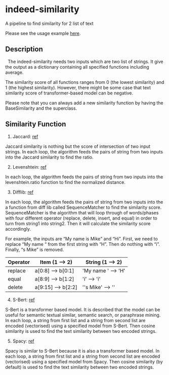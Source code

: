 # indeed-similarity
A pipeline to find similarity for 2 list of text

Please see the usage example [here](examples/similairty.ipynb).

## Description

&nbsp; The indeed-similarity needs two inputs which are two list of strings. It give the output as a dictionary containing all specified functions including average.

The similarity score of all functions ranges from 0 (the lowest similarity) and 1 (the highest similarity). However, there might be some case that text similarity score of transformer-based model can be negative.

  Please note that you can always add a new similarity function by having the BaseSimilarity and the superclass.

## Similarity Function

1. Jaccard: [ref](https://www.educative.io/answers/what-is-the-jaccard-similarity-measure-in-nlp#)
  
  Jaccard similarity is nothing but the score of intersection of two input strings. In each loop, the algorithm feeds the pairs of string from two inputs into the Jaccard similarity to find the ratio.

2. Levenshtein: [ref](https://maxbachmann.github.io/Levenshtein/levenshtein.html)
  
  In each loop, the algorithm feeds the pairs of string from two inputs into the levenshtein.ratio function to find the normalized distance.

3. Difflib: [ref](https://docs.python.org/3/library/difflib.html)
  
  In each loop, the algorithm feeds the pairs of string from two inputs into the a function from diff lib called SequenceMatcher to find the similarity score. SequenceMatcher is the algorithm that will loop through of words/phases with four different operator (replace, delete, insert, and equal) in order to turn from string1 into string2. Then it will calculate the similarity score accordingly.
  
  For example, the inputs are “My name is Mike” and “Hi”. First, we need to replace “My name “ from the first string with “H”. Then do nothing with “i”. Finally, “s Mike” is removed.


  | Operator 	| Item (1 --> 2)     	| String (1 --> 2)   	|
  |----------	|--------------------	|--------------------	|
  | replace  	| a[0:8] --> b[0:1]  	| 'My name ' --> 'H' 	|
  | equal    	| a[8:9] --> b[1:2]  	| 'i' --> 'i'        	|
  | delete   	| a[9:15] --> b[2:2] 	| ''s Mike' --> ''   	|


4. S-Bert: [ref](https://www.sbert.net/)
  
  S-Bert is a transformer based model. It is described that the model can be useful for semantic textual similar, semantic search, or paraphrase mining. In each loop, a string from first list and a string from second list are encoded (vectorised) using a specified model from S-Bert. Then cosine similarity is used to find the text similarity between two encoded strings.

5. Spacy: [ref](https://spacy.io/usage/linguistic-features)
  
  Spacy is similar to S-Bert because it is also a transformer based model. In each loop, a string from first list and a string from second list are encoded (vectorised) using a specified model from Spacy. Then cosine similarity (by default) is used to find the text similarity between two encoded strings.
